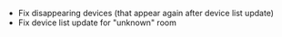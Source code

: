 * Fix disappearing devices (that appear again after device list update)
* Fix device list update for "unknown" room